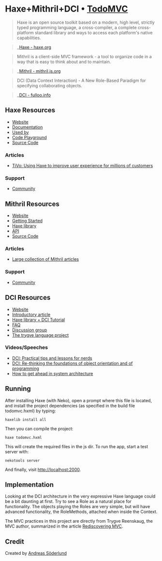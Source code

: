 # Haxe+Mithril+DCI • [TodoMVC](http://todomvc.com)

> Haxe is an open source toolkit based on a modern, high level, strictly typed programming language, a cross-compiler, a complete cross-platform standard library and ways to access each platform's native capabilities.

> _[Haxe - haxe.org](http://haxe.org)

> Mithril is a client-side MVC framework - a tool to organize code in a way that is easy to think about and to maintain.

> _[Mithril - mithril.js.org](http://mithril.js.org/)

> DCI (Data Context Interaction) - A New Role-Based Paradigm for specifying collaborating objects.

> _[DCI - fulloo.info](http://fulloo.info/)

## Haxe Resources

- [Website](http://haxe.org)
- [Documentation](http://haxe.org/documentation/introduction/)
- [Used by](http://haxe.org/use-cases/who-uses-haxe.html)
- [Code Playground](http://try.haxe.org)
- [Source Code](https://github.com/HaxeFoundation/haxe)

### Articles

- [TiVo: Using Haxe to improve user experience for millions of customers](http://haxe.org/articles/tivo-and-haxe/)

### Support

- [Community](http://haxe.org/community/community-support.html)

## Mithril Resources

- [Website](http://mithril.js.org)
- [Getting Started](http://mithril.js.org/getting-started.html)
- [Haxe library](https://github.com/ciscoheat/mithril-hx)
- [API](http://mithril.js.org/mithril.html)
- [Source Code](https://github.com/lhorie/mithril.js)

### Articles

- [Large collection of Mithril articles](http://lhorie.github.io/mithril-blog/)

### Support

- [Community](http://mithril.js.org/community.html)

## DCI Resources

- [Website](http://fulloo.info)
- [Introductory article](http://www.artima.com/articles/dci_vision.html)
- [Haxe library + DCI Tutorial](https://github.com/ciscoheat/haxedci-example)
- [FAQ](http://www.fulloo.info/doku.php?id=faq)
- [Discussion group](https://groups.google.com/forum/?fromgroups#!forum/object-composition)
- [The trygve language project](https://github.com/jcoplien/trygve)

### Videos/Speeches

- [DCI: Practical tips and lessons for nerds](https://www.youtube.com/watch?v=SxHqhDT9WGI)
- [DCI: Re-thinking the foundations of object orientation and of programming](https://www.youtube.com/watch?v=cVkhEJq8Kow)
- [How to get ahead in system architecture](https://www.youtube.com/watch?v=B0ebZHUixa0)

## Running

After installing Haxe (with Neko), open a prompt where this file is located, and install the project dependencies (as specified in the build file todomvc.hxml) by typing:

`haxelib install all`

Then you can compile the project:

`haxe todomvc.hxml`

This will create the required files in the js dir. To run the app, start a test server with:

`nekotools server`

And finally, visit [http://localhost:2000](http://localhost:2000).

## Implementation

Looking at the DCI architecture in the very expressive Haxe language could be a bit daunting at first. Try to see a Role as a natural place for functionality. The objects playing the Roles are very simple, but will have advanced functionality, the RoleMethods, attached when inside the Context.

The MVC practices in this project are directly from Trygve Reenskaug, the MVC author, summarized in the article [Rediscovering MVC](https://github.com/ciscoheat/mithril-hx/wiki/Rediscovering-MVC).

## Credit

Created by [Andreas Söderlund](https://ciscoheat.github.io)
